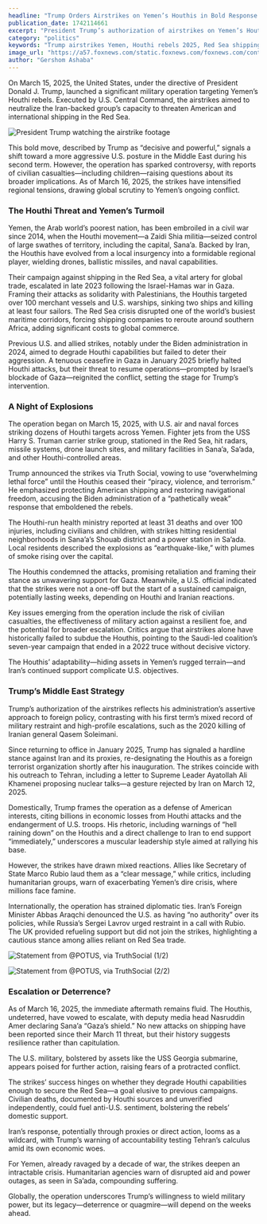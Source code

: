 ```yaml
---
headline: "Trump Orders Airstrikes on Yemen’s Houthis in Bold Response to Red Sea Attacks"
publication_date: 1742114661
excerpt: "President Trump’s authorization of airstrikes on Yemen’s Houthi rebels on March 15, 2025, marks a decisive escalation to protect U.S. shipping and counter terrorism in the Red Sea."
category: "politics"
keywords: "Trump airstrikes Yemen, Houthi rebels 2025, Red Sea shipping attacks, U.S. Central Command, Iran-backed Houthis, Yemen conflict March 2025, Trump Middle East policy, Civilian casualties Yemen"
image_url: "https://a57.foxnews.com/static.foxnews.com/foxnews.com/content/uploads/2025/03/1862/1046/trump-houthis.jpg?ve=1&tl=1"
author: "Gershom Ashaba"
---
```


On March 15, 2025, the United States, under the directive of President Donald J. Trump, launched a significant military operation targeting Yemen’s Houthi rebels. Executed by U.S. Central Command, the airstrikes aimed to neutralize the Iran-backed group’s capacity to threaten American and international shipping in the Red Sea.

![President Trump watching the airstrike footage](https://pbs.twimg.com/media/GmHV4h5WwAEj141?format=jpg&name=large)

This bold move, described by Trump as “decisive and powerful,” signals a shift toward a more aggressive U.S. posture in the Middle East during his second term. However, the operation has sparked controversy, with reports of civilian casualties—including children—raising questions about its broader implications. As of March 16, 2025, the strikes have intensified regional tensions, drawing global scrutiny to Yemen’s ongoing conflict.

### The Houthi Threat and Yemen’s Turmoil

Yemen, the Arab world’s poorest nation, has been embroiled in a civil war since 2014, when the Houthi movement—a Zaidi Shia militia—seized control of large swathes of territory, including the capital, Sana’a. Backed by Iran, the Houthis have evolved from a local insurgency into a formidable regional player, wielding drones, ballistic missiles, and naval capabilities.

Their campaign against shipping in the Red Sea, a vital artery for global trade, escalated in late 2023 following the Israel-Hamas war in Gaza. Framing their attacks as solidarity with Palestinians, the Houthis targeted over 100 merchant vessels and U.S. warships, sinking two ships and killing at least four sailors.
The Red Sea crisis disrupted one of the world’s busiest maritime corridors, forcing shipping companies to reroute around southern Africa, adding significant costs to global commerce.

Previous U.S. and allied strikes, notably under the Biden administration in 2024, aimed to degrade Houthi capabilities but failed to deter their aggression. A tenuous ceasefire in Gaza in January 2025 briefly halted Houthi attacks, but their threat to resume operations—prompted by Israel’s blockade of Gaza—reignited the conflict, setting the stage for Trump’s intervention.

### A Night of Explosions

The operation began on March 15, 2025, with U.S. air and naval forces striking dozens of Houthi targets across Yemen. Fighter jets from the USS Harry S. Truman carrier strike group, stationed in the Red Sea, hit radars, missile systems, drone launch sites, and military facilities in Sana’a, Sa’ada, and other Houthi-controlled areas.

Trump announced the strikes via Truth Social, vowing to use “overwhelming lethal force” until the Houthis ceased their “piracy, violence, and terrorism.” He emphasized protecting American shipping and restoring navigational freedom, accusing the Biden administration of a “pathetically weak” response that emboldened the rebels.

The Houthi-run health ministry reported at least 31 deaths and over 100 injuries, including civilians and children, with strikes hitting residential neighborhoods in Sana’a’s Shouab district and a power station in Sa’ada. Local residents described the explosions as “earthquake-like,” with plumes of smoke rising over the capital.

The Houthis condemned the attacks, promising retaliation and framing their stance as unwavering support for Gaza. Meanwhile, a U.S. official indicated that the strikes were not a one-off but the start of a sustained campaign, potentially lasting weeks, depending on Houthi and Iranian reactions.

Key issues emerging from the operation include the risk of civilian casualties, the effectiveness of military action against a resilient foe, and the potential for broader escalation. Critics argue that airstrikes alone have historically failed to subdue the Houthis, pointing to the Saudi-led coalition’s seven-year campaign that ended in a 2022 truce without decisive victory.

The Houthis’ adaptability—hiding assets in Yemen’s rugged terrain—and Iran’s continued support complicate U.S. objectives.

### Trump’s Middle East Strategy

Trump’s authorization of the airstrikes reflects his administration’s assertive approach to foreign policy, contrasting with his first term’s mixed record of military restraint and high-profile escalations, such as the 2020 killing of Iranian general Qasem Soleimani.

Since returning to office in January 2025, Trump has signaled a hardline stance against Iran and its proxies, re-designating the Houthis as a foreign terrorist organization shortly after his inauguration. The strikes coincide with his outreach to Tehran, including a letter to Supreme Leader Ayatollah Ali Khamenei proposing nuclear talks—a gesture rejected by Iran on March 12, 2025.

Domestically, Trump frames the operation as a defense of American interests, citing billions in economic losses from Houthi attacks and the endangerment of U.S. troops. His rhetoric, including warnings of “hell raining down” on the Houthis and a direct challenge to Iran to end support “immediately,” underscores a muscular leadership style aimed at rallying his base.

However, the strikes have drawn mixed reactions. Allies like Secretary of State Marco Rubio laud them as a “clear message,” while critics, including humanitarian groups, warn of exacerbating Yemen’s dire crisis, where millions face famine.

Internationally, the operation has strained diplomatic ties. Iran’s Foreign Minister Abbas Araqchi denounced the U.S. as having “no authority” over its policies, while Russia’s Sergei Lavrov urged restraint in a call with Rubio. The UK provided refueling support but did not join the strikes, highlighting a cautious stance among allies reliant on Red Sea trade.

![Statement from @POTUS, via TruthSocial (1/2)](https://pbs.twimg.com/media/GmGh1OKWIAAYjvy?format=jpg&name=large)

![Statement from @POTUS, via TruthSocial (2/2)](https://pbs.twimg.com/media/GmGh1OzakAAIz7L?format=jpg&name=large)

### Escalation or Deterrence?

As of March 16, 2025, the immediate aftermath remains fluid. The Houthis, undeterred, have vowed to escalate, with deputy media head Nasruddin Amer declaring Sana’a “Gaza’s shield.” No new attacks on shipping have been reported since their March 11 threat, but their history suggests resilience rather than capitulation.

The U.S. military, bolstered by assets like the USS Georgia submarine, appears poised for further action, raising fears of a protracted conflict.

The strikes’ success hinges on whether they degrade Houthi capabilities enough to secure the Red Sea—a goal elusive to previous campaigns. Civilian deaths, documented by Houthi sources and unverified independently, could fuel anti-U.S. sentiment, bolstering the rebels’ domestic support.

Iran’s response, potentially through proxies or direct action, looms as a wildcard, with Trump’s warning of accountability testing Tehran’s calculus amid its own economic woes.

For Yemen, already ravaged by a decade of war, the strikes deepen an intractable crisis. Humanitarian agencies warn of disrupted aid and power outages, as seen in Sa’ada, compounding suffering.

Globally, the operation underscores Trump’s willingness to wield military power, but its legacy—deterrence or quagmire—will depend on the weeks ahead.